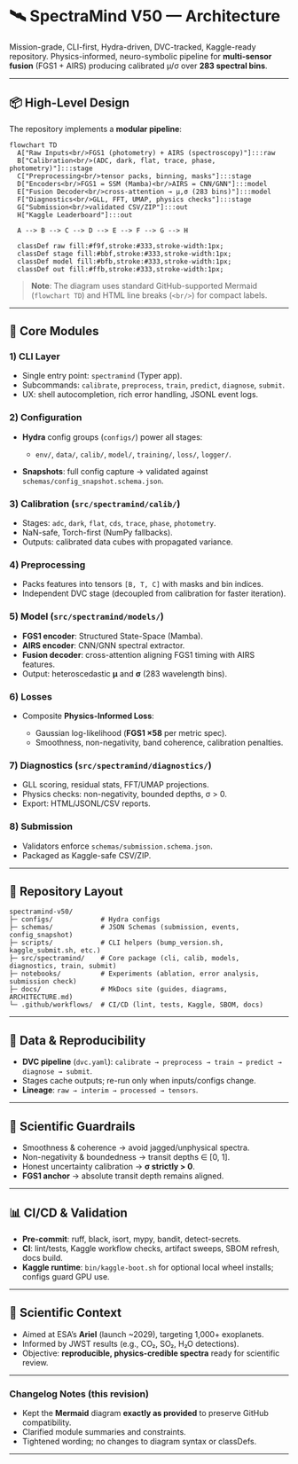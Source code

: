 # 🛰️ SpectraMind V50 — Architecture

Mission-grade, CLI-first, Hydra-driven, DVC-tracked, Kaggle-ready repository.
Physics-informed, neuro-symbolic pipeline for **multi-sensor fusion** (FGS1 + AIRS) producing calibrated μ/σ over **283 spectral bins**.

---

## 📦 High-Level Design

The repository implements a **modular pipeline**:

```mermaid
flowchart TD
  A["Raw Inputs<br/>FGS1 (photometry) + AIRS (spectroscopy)"]:::raw
  B["Calibration<br/>(ADC, dark, flat, trace, phase, photometry)"]:::stage
  C["Preprocessing<br/>tensor packs, binning, masks"]:::stage
  D["Encoders<br/>FGS1 = SSM (Mamba)<br/>AIRS = CNN/GNN"]:::model
  E["Fusion Decoder<br/>cross-attention → μ,σ (283 bins)"]:::model
  F["Diagnostics<br/>GLL, FFT, UMAP, physics checks"]:::stage
  G["Submission<br/>validated CSV/ZIP"]:::out
  H["Kaggle Leaderboard"]:::out

  A --> B --> C --> D --> E --> F --> G --> H

  classDef raw fill:#f9f,stroke:#333,stroke-width:1px;
  classDef stage fill:#bbf,stroke:#333,stroke-width:1px;
  classDef model fill:#bfb,stroke:#333,stroke-width:1px;
  classDef out fill:#ffb,stroke:#333,stroke-width:1px;
```

> **Note**: The diagram uses standard GitHub-supported Mermaid (`flowchart TD`) and HTML line breaks (`<br/>`) for compact labels.

---

## 🧩 Core Modules

### 1) CLI Layer

* Single entry point: `spectramind` (Typer app).
* Subcommands: `calibrate`, `preprocess`, `train`, `predict`, `diagnose`, `submit`.
* UX: shell autocompletion, rich error handling, JSONL event logs.

### 2) Configuration

* **Hydra** config groups (`configs/`) power all stages:

  * `env/`, `data/`, `calib/`, `model/`, `training/`, `loss/`, `logger/`.
* **Snapshots**: full config capture → validated against `schemas/config_snapshot.schema.json`.

### 3) Calibration (`src/spectramind/calib/`)

* Stages: `adc`, `dark`, `flat`, `cds`, `trace`, `phase`, `photometry`.
* NaN-safe, Torch-first (NumPy fallbacks).
* Outputs: calibrated data cubes with propagated variance.

### 4) Preprocessing

* Packs features into tensors `[B, T, C]` with masks and bin indices.
* Independent DVC stage (decoupled from calibration for faster iteration).

### 5) Model (`src/spectramind/models/`)

* **FGS1 encoder**: Structured State-Space (Mamba).
* **AIRS encoder**: CNN/GNN spectral extractor.
* **Fusion decoder**: cross-attention aligning FGS1 timing with AIRS features.
* Output: heteroscedastic **μ** and **σ** (283 wavelength bins).

### 6) Losses

* Composite **Physics-Informed Loss**:

  * Gaussian log-likelihood (**FGS1 ×58** per metric spec).
  * Smoothness, non-negativity, band coherence, calibration penalties.

### 7) Diagnostics (`src/spectramind/diagnostics/`)

* GLL scoring, residual stats, FFT/UMAP projections.
* Physics checks: non-negativity, bounded depths, σ > 0.
* Export: HTML/JSONL/CSV reports.

### 8) Submission

* Validators enforce `schemas/submission.schema.json`.
* Packaged as Kaggle-safe CSV/ZIP.

---

## 📂 Repository Layout

```
spectramind-v50/
├─ configs/            # Hydra configs
├─ schemas/            # JSON Schemas (submission, events, config_snapshot)
├─ scripts/            # CLI helpers (bump_version.sh, kaggle_submit.sh, etc.)
├─ src/spectramind/    # Core package (cli, calib, models, diagnostics, train, submit)
├─ notebooks/          # Experiments (ablation, error analysis, submission check)
├─ docs/               # MkDocs site (guides, diagrams, ARCHITECTURE.md)
└─ .github/workflows/  # CI/CD (lint, tests, Kaggle, SBOM, docs)
```

---

## 🔄 Data & Reproducibility

* **DVC pipeline** (`dvc.yaml`): `calibrate → preprocess → train → predict → diagnose → submit`.
* Stages cache outputs; re-run only when inputs/configs change.
* **Lineage**: `raw → interim → processed → tensors`.

---

## 🧪 Scientific Guardrails

* Smoothness & coherence → avoid jagged/unphysical spectra.
* Non-negativity & boundedness → transit depths ∈ \[0, 1].
* Honest uncertainty calibration → **σ strictly > 0**.
* **FGS1 anchor** → absolute transit depth remains aligned.

---

## 📊 CI/CD & Validation

* **Pre-commit**: ruff, black, isort, mypy, bandit, detect-secrets.
* **CI**: lint/tests, Kaggle workflow checks, artifact sweeps, SBOM refresh, docs build.
* **Kaggle runtime**: `bin/kaggle-boot.sh` for optional local wheel installs; configs guard GPU use.

---

## 🌌 Scientific Context

* Aimed at ESA’s **Ariel** (launch \~2029), targeting 1,000+ exoplanets.
* Informed by JWST results (e.g., CO₂, SO₂, H₂O detections).
* Objective: **reproducible, physics-credible spectra** ready for scientific review.

---

### Changelog Notes (this revision)

* Kept the **Mermaid** diagram **exactly as provided** to preserve GitHub compatibility.
* Clarified module summaries and constraints.
* Tightened wording; no changes to diagram syntax or classDefs.

---
